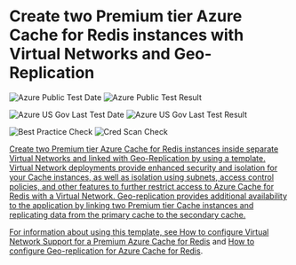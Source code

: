 # Create two Premium tier Azure Cache for Redis instances with Virtual Networks and Geo-Replication

![Azure Public Test Date](https://azurequickstartsservice.blob.core.windows.net/badges/201-redis-vnet-geo-replication/PublicLastTestDate.svg)
![Azure Public Test Result](https://azurequickstartsservice.blob.core.windows.net/badges/201-redis-vnet-geo-replication/PublicDeployment.svg)

![Azure US Gov Last Test Date](https://azurequickstartsservice.blob.core.windows.net/badges/201-redis-vnet-geo-replication/FairfaxLastTestDate.svg)
![Azure US Gov Last Test Result](https://azurequickstartsservice.blob.core.windows.net/badges/201-redis-vnet-geo-replication/FairfaxDeployment.svg)

![Best Practice Check](https://azurequickstartsservice.blob.core.windows.net/badges/201-redis-vnet-geo-replication/BestPracticeResult.svg)
![Cred Scan Check](https://azurequickstartsservice.blob.core.windows.net/badges/201-redis-vnet-geo-replication/CredScanResult.svg)

<a href="https://portal.azure.com/#create/Microsoft.Template/uri/https%3A%2F%2Fraw.githubusercontent.com%2Fazure%2Fazure-quickstart-templates%2Fmaster%2F201-redis-vnet-geo-replication%2Fazuredeploy.json" target="_blank">
    


    


Create two Premium tier Azure Cache for Redis instances inside separate Virtual Networks and linked with Geo-Replication by using a template. Virtual Network deployments provide enhanced security and isolation for your Cache instances, as well as isolation using subnets, access control policies, and other features to further restrict access to Azure Cache for Redis with a Virtual Network. Geo-replication provides additional availability to the application by linking two Premium tier Cache instances and replicating data from the primary cache to the secondary cache.

For information about using this template, see [How to configure Virtual Network Support for a Premium Azure Cache for Redis](https://docs.microsoft.com/en-us/azure/azure-cache-for-redis/cache-how-to-premium-vnet) and [How to configure Geo-replication for Azure Cache for Redis](https://docs.microsoft.com/en-us/azure/azure-cache-for-redis/cache-how-to-geo-replication).

